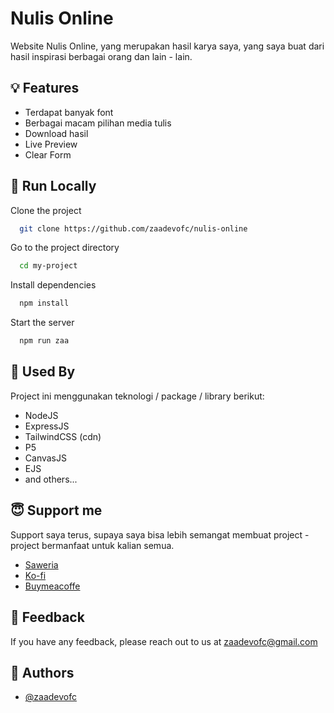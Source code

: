 
# Nulis Online

Website Nulis Online, yang merupakan hasil karya saya, yang saya buat dari hasil inspirasi berbagai orang dan lain - lain. 


## 💡 Features

- Terdapat banyak font
- Berbagai macam pilihan media tulis
- Download hasil
- Live Preview
- Clear Form


## 🎨 Run Locally

Clone the project

```bash
  git clone https://github.com/zaadevofc/nulis-online
```

Go to the project directory

```bash
  cd my-project
```

Install dependencies

```bash
  npm install
```

Start the server

```bash
  npm run zaa
```


## 🎯 Used By

Project ini menggunakan teknologi / package / library berikut:

- NodeJS
- ExpressJS
- TailwindCSS (cdn)
- P5
- CanvasJS
- EJS
- and others... 


## 😇 Support me

Support saya terus, supaya saya bisa lebih semangat membuat project - project bermanfaat untuk kalian semua. 

- [Saweria](https://saweria.co/zaadevofc)
- [Ko-fi](https://ko-fi.com/zaadevofc) 
- [Buymeacoffe](https://www.buymeacoffee.com/zaadevofc)
## 💌 Feedback

If you have any feedback, please reach out to us at zaadevofc@gmail.com

## 🎩 Authors

- [@zaadevofc](https://github.com/zaadevofc)

